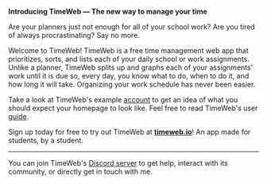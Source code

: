 **Introducing TimeWeb — The new way to manage your time**

Are your planners just not enough for all of your school work? Are you tired of always procrastinating? Say no more.

Welcome to TimeWeb! TimeWeb is a free time management web app that prioritizes, sorts, and lists each of your daily school or work assignments. Unlike a planner, TimeWeb splits up and graphs each of your assignments' work until it is due so, every day, you know what to do, when to do it, and how long it will take. Organizing your work schedule has never been easier.

Take a look at TimeWeb's example [account](https://timeweb.io/example) to get an idea of what you should expect your homepage to look like. Feel free to read TimeWeb's user [guide](https://timeweb.io/user-guide).

Sign up today for free to try out TimeWeb at **[timeweb.io](https://timeweb.io/)**! An app made for students, by a student.
<hr>

You can join TimeWeb's [Discord server](https://discord.gg/fQgPXX5qpD) to get help, interact with its community, or directly get in touch with me.